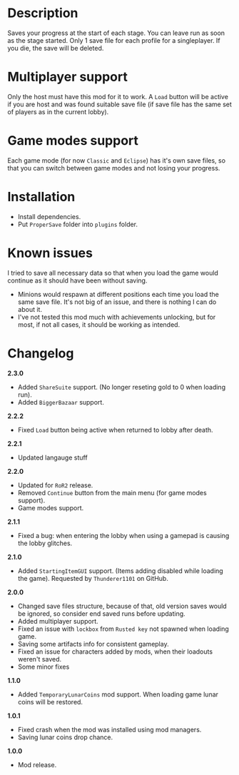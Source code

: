 # Description
Saves your progress at the start of each stage. You can leave run as soon as the stage started.
Only 1 save file for each profile for a singleplayer. If you die, the save will be deleted.

# Multiplayer support
Only the host must have this mod for it to work.
A `Load` button will be active if you are host and was found suitable save file (if save file has the same set of players as in the current lobby).

# Game modes support
Each game mode (for now `Classic` and `Eclipse`) has it's own save files, so that you can switch between game modes and not losing your progress.

# Installation
- Install dependencies.
- Put `ProperSave` folder into `plugins` folder.

# Known issues
I tried to save all necessary data so that when you load the game would continue as it should have been without saving.

- Minions would respawn at different positions each time you load the same save file. It's not big of an issue, and there is nothing I can do about it.
- I've not tested this mod much with achievements unlocking, but for most, if not all cases, it should be working as intended. 

# Changelog

**2.3.0**

* Added `ShareSuite` support. (No longer reseting gold to 0 when loading run).
* Added `BiggerBazaar` support.

**2.2.2**

* Fixed `Load` button being active when returned to lobby after death.

**2.2.1**

* Updated langauge stuff

**2.2.0**

* Updated for `RoR2` release.
* Removed `Continue` button from the main menu (for game modes support).
* Game modes support.

**2.1.1**

* Fixed a bug: when entering the lobby when using a gamepad is causing the lobby glitches.

**2.1.0**

* Added `StartingItemGUI` support. (Items adding disabled while loading the game). Requested by `Thunderer1101` on GitHub.

**2.0.0**

* Changed save files structure, because of that, old version saves would be ignored, so consider end saved runs before updating.
* Added multiplayer support.
* Fixed an issue with `lockbox` from `Rusted key` not spawned when loading game.
* Saving some artifacts info for consistent gameplay.
* Fixed an issue for characters added by mods, when their loadouts weren't saved.
* Some minor fixes

**1.1.0**

* Added `TemporaryLunarCoins` mod support. When loading game lunar coins will be restored.

**1.0.1**

* Fixed crash when the mod was installed using mod managers.
* Saving lunar coins drop chance.

**1.0.0**

* Mod release.